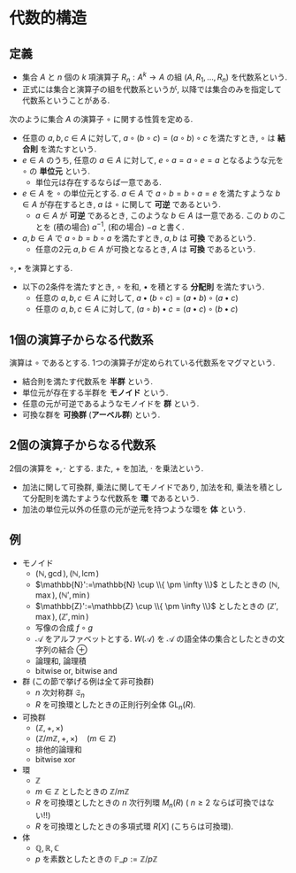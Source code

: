 # 代数的構造

## 定義

- 集合 $A$ と $n$ 個の $k$ 項演算子 $R_n: A^k \to A$ の組 $(A,R_1, \dots, R_n)$ を代数系という.
- 正式には集合と演算子の組を代数系というが, 以降では集合のみを指定して代数系ということがある.

次のように集合 $A$ の演算子 $\circ$ に関する性質を定める.

- 任意の $a,b,c \in A$ に対して, $a \circ (b \circ c)=(a \circ b) \circ c$ を満たすとき, $\circ$ は **結合則** を満たすという.
- $e \in A$ のうち, 任意の $a \in A$ に対して, $e \circ a=a \circ e=a$ となるような元を $\circ$ の **単位元** という.
  - 単位元は存在するならば一意である.
- $e \in A$ を $\circ$ の単位元とする. $a \in A$ で $a \circ b=b \circ a=e$ を満たすような $b \in A$ が存在するとき, $a$ は $\circ$ に関して **可逆** であるという.
  - $a \in A$ が **可逆** であるとき, このような $b \in A$ は一意である. この $b$ のことを (積の場合) $a^{-1}$, (和の場合) $-a$ と書く.
- $a,b \in A$ で $a \circ b=b \circ a$ を満たすとき, $a,b$ は **可換** であるという.
  - 任意の2元 $a,b \in A$ が可換となるとき, $A$ は **可換** であるという.

$\circ, \bullet$ を演算とする.

- 以下の2条件を満たすとき, $\circ$ を和, $\bullet$ を積とする **分配則** を満たすいう.
  - 任意の $a,b,c \in A$ に対して, $a \bullet (b \circ c)=(a \bullet b) \circ (a \bullet c)$
  - 任意の $a,b,c \in A$ に対して, $(a \circ b) \bullet c=(a \bullet c) \circ (b \bullet c)$

## 1個の演算子からなる代数系

演算は $\circ$ であるとする. 1つの演算子が定められている代数系をマグマという.

- 結合則を満たす代数系を **半群** という.
- 単位元が存在する半群を **モノイド** という.
- 任意の元が可逆であるようなモノイドを **群** という.
- 可換な群を **可換群** (**アーベル群**) という.

## 2個の演算子からなる代数系

2個の演算を $+,\cdot$ とする. また, $+$ を加法, $\cdot$ を乗法という.

- 加法に関して可換群, 乗法に関してモノイドであり, 加法を和, 乗法を積として分配則を満たすような代数系を **環** であるという.
- 加法の単位元以外の任意の元が逆元を持つような環を **体** という.

## 例

- モノイド
  - $(\mathbb{N}, \gcd), (\mathbb{N}, \operatorname{lcm})$
  - $\mathbb{N}':=\mathbb{N} \cup \\{ \pm \infty \\}$ としたときの $(\mathbb{N}, \max), (\mathbb{N}', \min)$
  - $\mathbb{Z}':=\mathbb{Z} \cup \\{ \pm \infty \\}$ としたときの $(\mathbb{Z}', \max), (\mathbb{Z}', \min)$
  - 写像の合成 $f \circ g$
  - $\mathcal{A}$ をアルファベットとする. $W(\mathcal{A})$ を $\mathcal{A}$ の語全体の集合としたときの文字列の結合 $\oplus$
  - 論理和, 論理積
  - bitwise or, bitwise and
- 群 (この節で挙げる例は全て非可換群)
  - $n$ 次対称群 $\mathfrak{S}_n$
  - $R$ を可換環としたときの正則行列全体 $\operatorname{GL}_n(R)$.
- 可換群
  - $(\mathbb{Z}, +, \times)$
  - $(\mathbb{Z}/m\mathbb{Z}, +, \times) \quad (m \in \mathbb{Z})$
  - 排他的論理和
  - bitwise xor
- 環
  - $\mathbb{Z}$
  - $m \in \mathbb{Z}$ としたときの $\mathbb{Z}/m \mathbb{Z}$
  - $R$ を可換環としたときの $n$ 次行列環 $M_n(R)$ ( $n \geq 2$ ならば可換ではない!!)
  - $R$ を可換環としたときの多項式環 $R[X]$ (こちらは可換環).
- 体
  - $\mathbb{Q}, \mathbb{R}, \mathbb{C}$
  - $p$ を素数としたときの $\mathbb{F}\_p:=\mathbb{Z}/p \mathbb{Z}$

